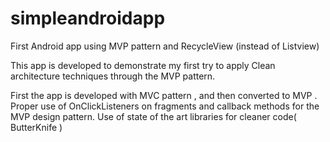# simpleandroidapp
First Android app using MVP pattern and RecycleView (instead of Listview)

This app is developed to demonstrate my first try to apply Clean architecture techniques through the MVP pattern.

First the app is developed with MVC pattern , and then converted to MVP .
Proper use of OnClickListeners on fragments and callback methods for the MVP design pattern.
Use of state of the art libraries for cleaner code( ButterKnife )
